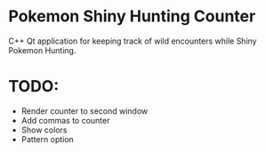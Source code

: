 # Pokemon Shiny Hunting Counter
C++ Qt application for keeping track of wild encounters while Shiny Pokemon Hunting.

# TODO:
 - Render counter to second window
 - Add commas to counter
 - Show colors
 - Pattern option
